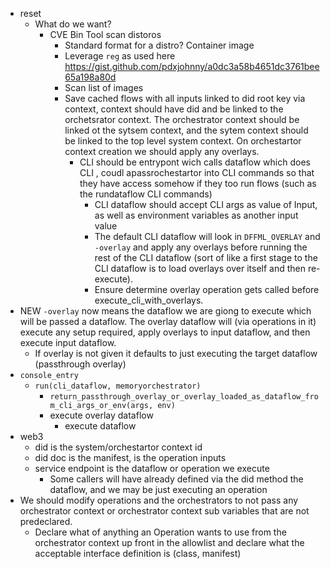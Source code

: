 - reset
  - What do we want?
    - CVE Bin Tool scan distoros
      - Standard format for a distro? Container image
      - Leverage `reg` as used here https://gist.github.com/pdxjohnny/a0dc3a58b4651dc3761bee65a198a80d
      - Scan list of images
      - Save cached flows with all inputs linked to did root key via context, context should have did and be linked to the orchetsrator context. The orchestrator context should be linked ot the sytsem context, and the sytem context should be linked to the top level system context. On orchestartor context creation we should apply any overlays.
        - CLI should be entrypont wich calls dataflow which does CLI , coudl apassrochestartor into CLI commands so that they have access somehow if they too run flows (such as the rundataflow CLI commands)
          - CLI dataflow should accept CLI args as value of Input, as well as environment variables as another input value
          - The default CLI dataflow will look in `DFFML_OVERLAY` and `-overlay` and apply any overlays before running the rest of the CLI dataflow (sort of like a first stage to the CLI dataflow is to load overlays over itself and then re-execute).
          - Ensure determine overlay operation gets called before execute_cli_with_overlays.
- NEW `-overlay` now means the dataflow we are giong to execute which will be passed a dataflow. The overlay dataflow will (via operations in it) execute any setup required, apply overlays to input dataflow, and then execute input dataflow.
  - If overlay is not given it defaults to just executing the target dataflow (passthrough overlay)
- `console_entry`
  - `run(cli_dataflow, memoryorchestrator)`
    - `return_passthrough_overlay_or_overlay_loaded_as_dataflow_from_cli_args_or_env(args, env)`
    - execute overlay dataflow
      - execute dataflow
- web3
  - did is the system/orchestartor context id
  - did doc is the manifest, is the operation inputs
  - service endpoint is the dataflow or operation we execute
    - Some callers will have already defined via the did method the dataflow, and we may be just executing an operation
- We should modify operations and the orchestrators to not pass any orchestrator context or orchestrator context sub variables that are not predeclared. 
  - Declare what of anything an Operation wants to use from the orchestrator context up front in the allowlist and declare what the acceptable interface definition is (class, manifest) 